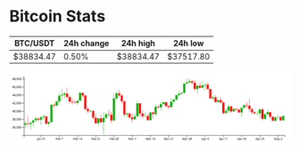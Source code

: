 # Bitcoin Stats

BTC/USDT|24h change|24h high|24h low|
|---|---|---|---|
|$38834.47|0.50%|$38834.47|$37517.80|

<img src="./chart.svg">
